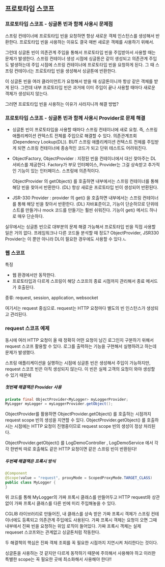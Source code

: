 ## 프로토타입 스코프 

### 프로토타입 스코프 - 싱글톤 빈과 함께 사용시 문제점

스프링 컨테이너에 프로토타입 빈을 요청하면 항상 새로운 객체 인스턴스를 생성해서 반환한다. 프로토타입 빈을  사용하는 이유도 결국 매번 새로운 객체를 사용하기 위해서. 

그런데 싱글톤 빈이 의존관계 주입을 통해서 프로토타입 빈을 주입받아서 사용할 때는 문제가 발생한다.  스프링 컨테이너 생성 시점에 싱글톤은 같이 생성되고 의존관계 주입도 발생하는데 주입 시점에 스프링 컨테이너에 프로토타입 빈을 요청하게 된다. 그 때 스프링 컨테이너는 프로토타입 빈을 생성해서 싱글톤에 반환한다. 

이 싱글톤 빈을 여러 클라이언트가 요청해서 받을 때 싱글톤이니까 항상 같은 객체를 받게 된다. 그런데 내부 프로토타입 빈은 과거에 이미 주입이 끝나 사용할 때마다 새로운 객체가 생성되지 않는다. 

그러면 프로토타입 빈을 사용하는 이유가 사라지니까 해결 방법?

### 프로토타입 스코프 - 싱글톤 빈과 함께 사용시 Provider로 문제 해결

- 싱글톤 빈이 프로토타입을 사용할 때마다 스프링 컨테이너에 새로 요청. 즉, 스프링 애플리케이션 컨텍스트 전체를 주입으로 해결할 수 있다. 의존관계조회(Dependency Lookup(DL)). BUT 스프링 애플리케이션 컨텍스트 전체를 주입받게 되면 스프링 컨테이너에 종송적인 코드가 되고 단위 테스트도 어려워진다. 

- ObjectFactory, ObjectProvider : 지정된 빈을 컨테이너에서 대신 찾아주는 DL 서비스를 제공한다. Factory가 부모 인터페이스, Provider는 그걸 상속받고 추가적인 기능이 있는 인터페이스. 스프링에 의존적이다.

  ObjectProvider 의 getObject() 를 호출하면 내부에서는 스프링 컨테이너를 통해 해당 빈을 찾아서 반환한다. (DL) 항상 새로운 프로토타입 빈이 생성되어 반환된다. 

- JSR-330 Provider : provider 의 get() 을 호출하면 내부에서는 스프링 컨테이너를 통해 해당 빈을 찾아서 반환한다. (DL) 자바표준이고, 기능이 단순하므로 단위테스트를 만들거나 mock 코드를 만들기는 훨씬 쉬워진다. 기능이 get() 메서드 하나로 매우 단순하다. 

실무에서는 싱글톤 빈으로 대부분의 문제 해결 가능해서 프로토타입 빈을 직접 사용할 일은 거의 없다. 프레임워크나 다른 코드들 분석할 때 정도? ObjectProvider, JSR330 Provider는 이 뿐만 아니라 DL이 필요한 경우에도 사용할 수 있다.ㄴ

### 웹 스코프

특징

- 웹 환경에서만 동작한다. 
- 프로토타입과 다르게 스프링이 해당 스코프의 종료 시점까지 관리해서 종료 메서드가 호출된다.

종류: request, session, application, websocket

여기서는 request 중심으로. request는 HTTP 요청마다 별도의 빈 인스턴스가 생성되고 관리된다.

### request 스코프 예제

동시에 여러 HTTP 요청이 올 때 정확히 어떤 요청이 남긴 로그인지 구분하기 위해서 request 스코프 활용할 수 있다. 로그를 출력하는 기능을 구현해서 실행하려고 하는데 문제가 발생했다.

스프링 애플리케이션을 실행하는 시점에 싱글톤 빈은 생성해서 주입이 가능하지만, request 스코프 빈은 아직 생성되지 않는다. 이 빈은 실제 고객의 요청이 와야 생성할 수 있기 때문에

##### 첫번째 해결책은 Provider 사용

```java
private final ObjectProvider<MyLogger> myLoggerProvider;
MyLogger myLogger = myLoggerProvider.getObject();
```

ObjectProvider를 활용하면 ObjectProvider.getObject() 를 호출하는 시점까지 request scope 빈의 생성을 지연할 수 있다.
ObjectProvider.getObject() 를 호출하시는 시점에는 HTTP 요청이 진행중이므로 request scope 빈의 생성이 정상 처리된다.

ObjectProvider.getObject() 를 LogDemoController , LogDemoService 에서 각각 한번씩 따로 호출해도 같은 HTTP 요청이면 같은 스프링 빈이 반환된다!

##### 두번째 해결책은 프록시 방식

```java
@Component
@Scope(value = "request", proxyMode = ScopedProxyMode.TARGET_CLASS)
public class MyLogger {
}
```

위 코드를 통해 MyLogger의 가짜 프록시 클래스를 만들어두고 HTTP request와 상관 없이 가짜 프록시 클래스를 다른 빈에 미리 주입해놓을 수 있다. 

CGLIB 라이브러리로 만들어진, 내 클래스를 상속 받은 가짜 프록시 객체가 스프링 컨테이너에도 등록되고 의존관계 주입에도 사용된다.  가짜 프록시 객체는 요청이 오면 그때 내부에서 진짜 빈을 요청하는 위임 로직이 들어있다. 가짜 프록시 객체는 실제 requeset 스코프와는 관계없고 싱글톤처럼 작동한다.

두 해결책의 핵심은 진짜 객체 조회를 꼭 필요한 시점까지 지연시켜 처리한다는 것이다.

싱글톤을 사용하는 것 같지만 다르게 동작하기 때문에 주의해서 사용해야 하고 이러한 특별한 scope는 꼭 필요한 곳에 최소화해서 사용해야 한다!!
